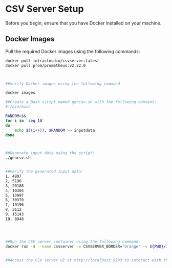 # CSV Server Setup

Before you begin, ensure that you have Docker installed on your machine.

## Docker Images

Pull the required Docker images using the following commands:

```bash
docker pull infracloudio/csvserver:latest
docker pull prom/prometheus:v2.22.0



##verify Docker images using the following command

docker images

##Create a Bash script named gencsv.sh with the following content:
#!/bin/bash

RANDOM=$$
for i in `seq 10`
do
    echo $((i++)), $RANDOM >> inputdata
done



##Generate input data using the script:
./gencsv.sh


##Verify the generated input data:
1, 4807
2, 5190
3, 20188
4, 10304
5, 13997
6, 30370
7, 19196
8, 3112
9, 15143
10, 8948




##Run the CSV server container using the following command:
docker run -d --name csvserver -e CSVSERVER_BORDER='Orange' -v ${PWD}/inputdata:/csvserver/inputdata -p 9393:9300 infracloudio/csvserver


##Access the CSV server UI at http://localhost:9393 to interact with the CSV server.

